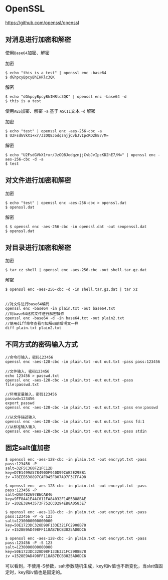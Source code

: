 # OpenSSL

https://github.com/openssl/openssl


## 对消息进行加密和解密

使用`Base64`加密、解密

加密
```
$ echo "this is a test" | openssl enc -base64
$ dGhpcyBpcyBhIHRlc3QK
```

解密
```
$ echo "dGhpcyBpcyBhIHRlc3QK" | openssl enc -base64 -d
$ this is a test
```

使用`AES`加密、解密 `-a` 基于 `ASCII`文本 `-d` 解密

加密
```
$ echo "test" | openssl enc -aes-256-cbc -a
$ U2FsdGVkX1+xr/JzOQ8JodqznjjCvbJvIpcKD2hE7/M=
```

解密
```
$ echo "U2FsdGVkX1+xr/JzOQ8JodqznjjCvbJvIpcKD2hE7/M=" | openssl enc -aes-256-cbc -d -a
$ test
```

## 对文件进行加密和解密

加密
```
$ echo "test" | openssl enc -aes-256-cbc > openssl.dat
$ openssl.dat
```

解密
```
$ $ openssl enc -aes-256-cbc -in openssl.dat -out seopenssl.dat
$ openssl.dat
```

## 对目录进行加密和解密

加密
```
$ tar cz shell | openssl enc -aes-256-cbc -out shell.tar.gz.dat
```

解密
```
$ openssl enc -aes-256-cbc -d -in shell.tar.gz.dat | tar xz
```

##

```
//对文件进行base64编码
openssl enc -base64 -in plain.txt -out base64.txt
//对base64格式文件进行解密操作
openssl enc -base64 -d -in base64.txt -out plain2.txt
//使用diff命令查看可知解码前后明文一样
diff plain.txt plain2.txt
```

## 不同方式的密码输入方式

```shell
//命令行输入，密码123456
openssl enc -aes-128-cbc -in plain.txt -out out.txt -pass pass:123456

//文件输入，密码123456
echo 123456 > passwd.txt
openssl enc -aes-128-cbc -in plain.txt -out out.txt -pass file:passwd.txt

//环境变量输入，密码123456
passwd=123456
export passwd
openssl enc -aes-128-cbc -in plain.txt -out out.txt -pass env:passwd

//从文件描述输入
openssl enc -aes-128-cbc -in plain.txt -out out.txt -pass fd:1  
//从标准输入输入
openssl enc -aes-128-cbc -in plain.txt -out out.txt -pass stdin
```

## 固定salt值加密
```text
$ openssl enc -aes-128-cbc -in plain.txt -out encrypt.txt -pass pass:123456 -P
salt=32F5C360F21FC12D
key=D7E1499A578490DF940D99CAE2E29EB1
iv =78EEB538897CAF045F807A97F3CFF498

$ openssl enc -aes-128-cbc -in plain.txt -out encrypt.txt -pass pass:123456 -P
salt=DAA482697BECAB46
key=9FF8A41E4AC011FA84032F14B5B88BAE
iv =202E38A43573F752CCD294EB8A0583E7

$ openssl enc -aes-128-cbc -in plain.txt -out encrypt.txt -pass pass:123456 -P -S 123
salt=1230000000000000
key=50E1723DC328D98F133E321FC2908B78
iv =1528E9AD498FF118AB7ECB3025AD0DC6

$ openssl enc -aes-128-cbc -in plain.txt -out encrypt.txt -pass pass:123456 -P -S 123
salt=1230000000000000
key=50E1723DC328D98F133E321FC2908B78
iv =1528E9AD498FF118AB7ECB3025AD0DC6
```

可以看到，不使用-S参数，salt参数随机生成，key和iv值也不断变化，当slat值固定时，key和iv值也是固定的。